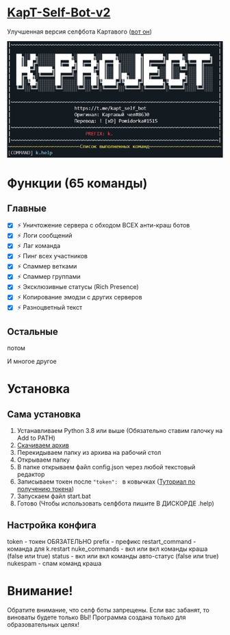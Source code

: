 # [KapT-Self-Bot-v2](https://github.com/TomatoTasty/KapT-Self-Bot-v2/)
Улучшенная версия селфбота Картавого ([вот он](https://github.com/KapTaBka/KapT-Self-Bot))

![](https://raw.githubusercontent.com/TomatoTasty/KapT-Self-Bot-v2/main/screenshot.png)

# Функции (65 команды)
## Главные
- [x] ⚡ Уничтожение сервера с обходом ВСЕХ анти-краш ботов
- [x] ⚡ Логи сообщений
- [x] ⚡ Лаг команда
- [x] ⚡ Пинг всех участников
- [x] ⚡ Спаммер ветками
- [x] ⚡ Спаммер группами
- [x] ⚡ Эксклюзивные статусы (Rich Presence)
- [x] ⚡ Копирование эмодзи с других серверов
- [x] ⚡ Разноцветный текст

## Остальные
потом

И многое другое

# Установка

## Сама установка
1. Устанавливаем Python 3.8 или выше (Обязательно ставим галочку на Add to PATH)
2. [Скачиваем архив](архив)
3. Перекидываем папку из архива на рабочий стол
4. Открываем папку
5. В папке открываем файл config.json через любой текстовый редактор
6. Записываем токен после `"token": ` в ковычках ([Туториал по получению токена](https://youtu.be/9eE39IGQNcs))
7. Запускаем файл start.bat
8. Готово (Чтобы использовать селфбота пишите В ДИСКОРДЕ .help)

## Настройка конфига
token - токен ОБЯЗАТЕЛЬНО
prefix - префикс
restart_command - команда для k.restart
nuke_commands - вкл или вкл команды краша (false или true)
status - вкл или вкл команды авто-статус (false или true)
nukespam - спам команд краша

# Внимание!
Обратите внимание, что селф боты запрещены. Если вас забанят, то виноваты будете только ВЫ!
Программа создана только для образовательных целях!
